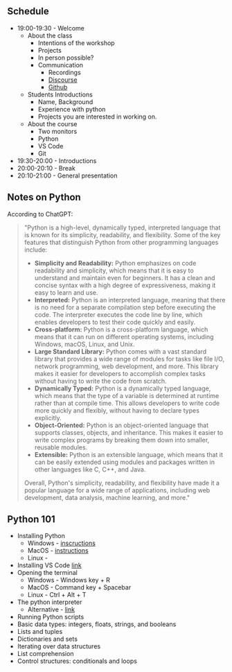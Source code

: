 ## Schedule

* 19:00-19:30 - Welcome
	* About the class
		* Intentions of the workshop
		* Projects
		* In person possible?
		* Communication 
			* Recordings
			* [Discourse](https://discourse.schoolofma.org/c/pythonforconfusedartists)
			* [Github](https://github.com/meredityman/pfca-code)
	* Students Introductions
		* Name, Background
		* Experience with python
		* Projects you are interested in working on.
	* About the course
		* Two monitors
		* Python
		* VS Code
		* Git
* 19:30-20:00 - Introductions
* 20:00-20:10 - Break
* 20:10-21:00 - General presentation

## Notes on Python

According to ChatGPT:


> "Python is a high-level, dynamically typed, interpreted language that is known for its simplicity, readability, and flexibility. Some of the key features that distinguish Python from other programming languages include:
> 
> * __Simplicity and Readability:__ Python emphasizes on code readability and simplicity, which means that it is easy to understand and maintain even for beginners. It has a clean and concise syntax with a high degree of expressiveness, making it easy to learn and use.
> * __Interpreted:__ Python is an interpreted language, meaning that there is no need for a separate compilation step before executing the code. The interpreter executes the code line by line, which enables developers to test their code quickly and easily.
> * __Cross-platform:__ Python is a cross-platform language, which means that it can run on different operating systems, including Windows, macOS, Linux, and Unix.
> * __Large Standard Library:__ Python comes with a vast standard library that provides a wide range of modules for tasks like file I/O, network programming, web development, and more. This library makes it easier for developers to accomplish complex tasks without having to write the code from scratch.
> * __Dynamically Typed:__ Python is a dynamically typed language, which means that the type of a variable is determined at runtime rather than at compile time. This allows developers to write code more quickly and flexibly, without having to declare types explicitly.
> * __Object-Oriented:__ Python is an object-oriented language that supports classes, objects, and inheritance. This makes it easier to write complex programs by breaking them down into smaller, reusable modules.
> * __Extensible:__ Python is an extensible language, which means that it can be easily extended using modules and packages written in other languages like C, C++, and Java.
> 
> Overall, Python's simplicity, readability, and flexibility have made it a popular language for a wide range of applications, including web development, data analysis, machine learning, and more."


## Python 101

-   Installing Python
	- Windows - [inscructions](https://www.tomshardware.com/how-to/install-python-on-windows-10-and-11)
	- MacOS - [instructions](https://docs.python-guide.org/starting/install3/osx/)
	- Linux - 
- Installing VS Code [link](https://code.visualstudio.com/download)
- Opening the terminal
	- Windows - Windows key + R
	- MacOS - Command key + Spacebar
	- Linux  - Ctrl + Alt + T
-  The python interpreter
	- Alternative - [link](https://www.programiz.com/python-programming/online-compiler/)
-  Running Python scripts
-  Basic data types: integers, floats, strings, and booleans
-  Lists and tuples
-  Dictionaries and sets
-  Iterating over data structures
-  List comprehension
-  Control structures: conditionals and loops







